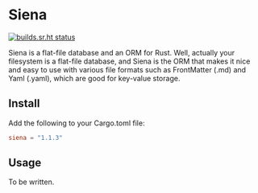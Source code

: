 # Siena

[![builds.sr.ht status](https://builds.sr.ht/~asko/siena/commits/master/tests.yml.svg)](https://builds.sr.ht/~asko/siena/commits/master/tests.yml?)

Siena is a flat-file database and an ORM for Rust. Well, actually your filesystem is a flat-file database, and Siena is the ORM that makes it nice and easy to use with various file formats such as FrontMatter (.md) and Yaml (.yaml), which are good for key-value storage.

## Install

Add the following to your Cargo.toml file:
```TOML
siena = "1.1.3"
```

## Usage

To be written.